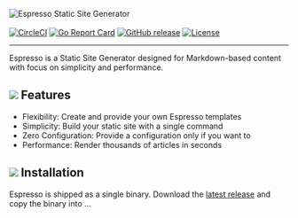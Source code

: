 ![Espresso Static Site Generator](https://sternentstehung.de/espresso-ssg-logo.png)
<br /><br />
[![CircleCI](https://circleci.com/gh/dominikbraun/cleanup.svg?style=shield)](https://circleci.com/gh/dominikbraun/cleanup)
[![Go Report Card](https://goreportcard.com/badge/github.com/dominikbraun/cleanup)](https://goreportcard.com/report/github.com/dominikbraun/cleanup)
[![GitHub release](https://img.shields.io/github/v/release/dominikbraun/cleanup?include_prereleases&sort=semver)](https://github.com/dominikbraun/cleanup/releases)
[![License](https://img.shields.io/github/license/dominikbraun/cleanup)](https://github.com/dominikbraun/cleanup/blob/master/LICENSE)

---

Espresso is a Static Site Generator designed for Markdown-based content with focus on simplicity and performance.

## <img src="https://sternentstehung.de/espresso-dot.png"> Features

* Flexibility: Create and provide your own Espresso templates
* Simplicity: Build your static site with a single command
* Zero Configuration: Provide a configuration only if you want to
* Performance: Render thousands of articles in seconds

## <img src="https://sternentstehung.de/espresso-dot.png"> Installation

Espresso is shipped as a single binary. Download the [latest release](https://github.com/dominikbraun/espresso/releases)
and copy the binary into ...
